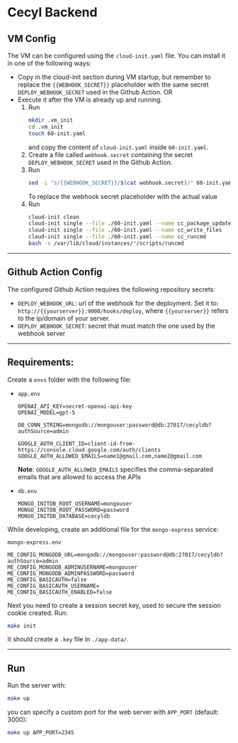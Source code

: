 # Cecyl Backend

## VM Config

The VM can be configured using the `cloud-init.yaml` file. You can install it in one of the following ways:

- Copy in the cloud-init section during VM startup, but remember to replace the `{{WEBHOOK_SECRET}}` placeholder with the same secret `DEPLOY_WEBHOOK_SECRET` used in the Github Action. OR
- Execute it after the VM is already up and running.
    1. Run
        ```bash
        mkdir .vm_init
        cd .vm_init
        touch 60-init.yaml
        ```
        and copy the content of `cloud-init.yaml` inside `60-init.yaml`.
    1. Create a file called `webhook.secret` containing the secret `DEPLOY_WEBHOOK_SECRET` used in the Github Action.
    1. Run
        ```bash
        sed -i "s/{{WEBHOOK_SECRET}}/$(cat webhook.secret)/" 60-init.yaml
        ```
        To replace the webhook secret placeholder with the actual value
    1. Run
        ```bash
        cloud-init clean
        cloud-init single --file ./60-init.yaml --name cc_package_update_upgrade_install
        cloud-init single --file ./60-init.yaml --name cc_write_files
        cloud-init single --file ./60-init.yaml --name cc_runcmd
        bash -x /var/lib/cloud/instances/*/scripts/runcmd
        ```

---

## Github Action Config

The configured Github Action requires the following repository secrets:

- `DEPLOY_WEBHOOK_URL`: url of the webhook for the deployment. Set it to: `http://{{yourserver}}:9000/hooks/deploy`, where `{{yourserver}}` refers to the ip/domain of your server.
- `DEPLOY_WEBHOOK_SECRET`: secret that must match the one used by the webhook server

---

## Requirements:

Create a `envs` folder with the following file:

- `app.env`
    ```properties
    OPENAI_API_KEY=secret-openai-api-key
    OPENAI_MODEL=gpt-5

    DB_CONN_STRING=mongodb://mongouser:password@db:27017/cecyldb?authSource=admin

    GOOGLE_AUTH_CLIENT_ID=client-id-from-https://console.cloud.google.com/auth/clients
    GOOGLE_AUTH_ALLOWED_EMAILS=name1@gmail.com,name2@gmail.com
    ```

    **Note**: `GOOGLE_AUTH_ALLOWED_EMAILS` specifies the comma-separated emails that are allowed
    to access the APIs
- `db.env`
    ```properties
    MONGO_INITDB_ROOT_USERNAME=mongouser
    MONGO_INITDB_ROOT_PASSWORD=password
    MONGO_INITDB_DATABASE=cecyldb
    ```

While developing, create an additional file for the `mongo-express` service:

`mongo-express.env`
```properties
ME_CONFIG_MONGODB_URL=mongodb://mongouser:password@db:27017/cecyldb?authSource=admin
ME_CONFIG_MONGODB_ADMINUSERNAME=mongouser
ME_CONFIG_MONGODB_ADMINPASSWORD=password
ME_CONFIG_BASICAUTH=false
ME_CONFIG_BASICAUTH_USERNAME=
ME_CONFIG_BASICAUTH_ENABLED=false
```

Next you need to create a session secret key, used to secure the session cookie created. Run:

```bash
make init
```

It should create a `.key` file in `./app-data/`.

---

## Run

Run the server with:

```bash
make up
```

you can specify a custom port for the web server with `APP_PORT` (default: 3000):

```bash
make up APP_PORT=2345
```
